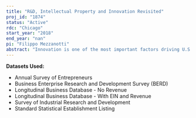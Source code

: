 ```yaml
---
title: "R&D, Intellectual Property and Innovation Revisited"
proj_id: "1874"
status: "Active"
rdc: "Chicago"
start_year: "2018"
end_year: "nan"
pi: "Filippo Mezzanotti"
abstract: "Innovation is one of the most important factors driving U.S. economic growth. While a large literature uses patents to measure innovation outcomes, relatively few studies consider the decision to patent, or how that decision interacts with other dimensions of business strategy, including R&D investment. Overall, the purpose of this study is to investigate the link between innovation, intellectual property, and firm economic conditions. This research will use data from the Business R&D and Innovation Survey, along with a newly created firm-level link between the Standard Statistical Establishment List, the Longitudinal Business Database, and the U.S. Patent and Trademark Office’s data on issued patents, to study the links between innovation and intellectual property. The first part of this project is to understand the interaction between R&D investment decisions and the strategies used by firms to protect intellectual property. This initial descriptive study will be followed by two sets of analyses that will specifically focus on the main economic forces shaping firms’ decisions in innovation. First, we will examine the role of the risks connected with patent litigation in shaping the incentive to patent and innovate. Second, we will examine the role of large credit shocks and how they shape investment in R&D across different dimensions. Overall, this project is designed to better understand the nature of firm innovation and to explore the strategies that firms use to protect their intellectual property."
---
```


**Datasets Used:**

  - Annual Survey of Entrepreneurs 
  - Business Enterprise Research and Development Survey (BERD) 
  - Longitudinal Business Database - No Revenue 
  - Longitudinal Business Database - With EIN and Revenue 
  - Survey of Industrial Research and Development 
  - Standard Statistical Establishment Listing 

